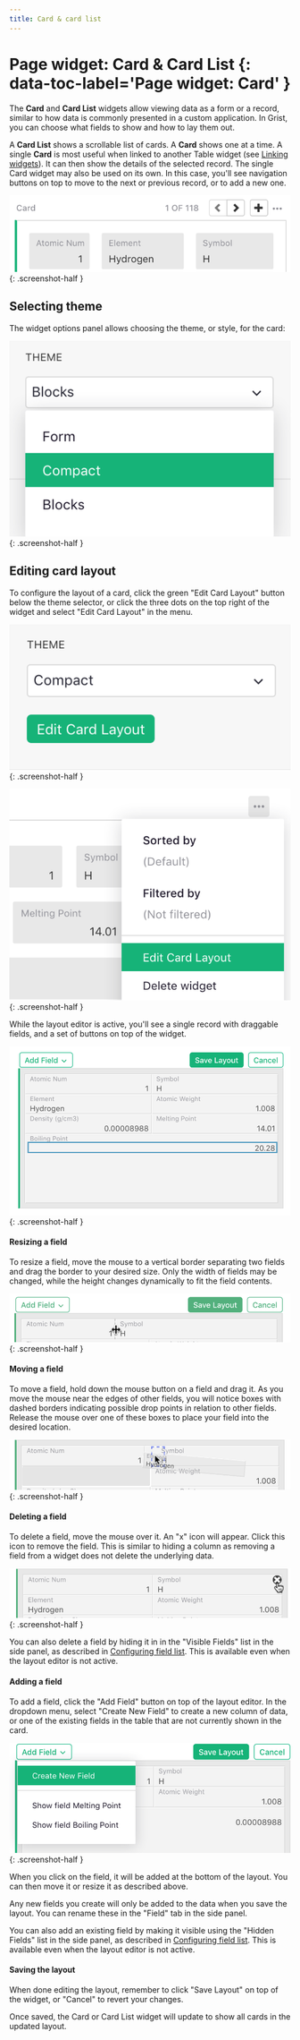 ```yaml
---
title: Card & card list
---
```


# Page widget: Card &amp; Card List {: data-toc-label='Page widget: Card' }

The **Card** and **Card List** widgets allow viewing data as a form or a record, similar to how data
is commonly presented in a custom application. In Grist, you can choose what fields
to show and how to lay them out.

A **Card List** shows a scrollable list of cards. A **Card** shows one at a time. A single
**Card** is most useful when linked to
another Table widget (see [Linking widgets](linking-widgets.md)). It can then show the details of
the selected record. The single Card widget may also be used on its own. In this case, you'll see
navigation buttons on top to move to the next or previous record, or to add a new one.

  *![card_navigation](images/card_navigation.png)*
  {: .screenshot-half }

## Selecting theme

The widget options panel allows choosing the theme, or style, for the card:

  *![card_theme](images/card_theme.png)*
  {: .screenshot-half }

## Editing card layout
To configure the layout of a card, click the green "Edit Card Layout" button below the theme
selector, or click the three dots on the top right of the widget and select "Edit Card Layout" in the
menu.

  *![card_edit_button](images/card_edit_button.png)*
  {: .screenshot-half }

  *![card_edit_menu](images/card_edit_menu.png)*
  {: .screenshot-half }

While the layout editor is active, you'll see a single record with draggable fields,
and a set of buttons on top of the widget.

  *![card_layout_editor](images/card_layout_editor.png)*
  {: .screenshot-half }

#### Resizing a field
To resize a field, move the mouse to a vertical border separating two fields and drag
the border to your desired size. Only the width of fields may be changed, while the height changes
dynamically to fit the field contents.

  *![card_layout_resize](images/card_layout_resize.png)*
  {: .screenshot-half }

#### Moving a field
To move a field, hold down the mouse button on a field and drag it. As you move the mouse
near the edges of other fields, you will notice boxes with dashed borders indicating possible drop points in
relation to other fields. Release the mouse over one of these boxes to place your field into the desired
location.

  *![card_layout_move](images/card_layout_move.png)*
  {: .screenshot-half }

#### Deleting a field
To delete a field, move the mouse over it. An "x" icon will appear. Click this icon to remove the
field. This is similar to hiding a column as removing a field from a widget does not delete the
underlying data.

  *![card_layout_delete](images/card_layout_delete.png)*
  {: .screenshot-half }

You can also delete a field by hiding it in in the "Visible Fields" list in the side panel, as described in
[Configuring field list](page-widgets.md#configuring-field-lists). This is available even when the
layout editor is not active.

#### Adding a field
To add a field, click the "Add Field" button on top of the layout editor. In the dropdown menu,
select "Create New Field" to create a new column of data, or one of the existing fields in the
table that are not currently shown in the card.

  *![card_layout_add_menu](images/card_layout_add_menu.png)*
  {: .screenshot-half }

When you click on the field, it will be added at the bottom of the layout. You can then move it or
resize it as described above.

Any new fields you create will only be added to the data when you
save the layout. You can rename these in the "Field" tab in the side panel.

You can also add an existing field by making it visible using the "Hidden Fields" list in the side
panel, as described in [Configuring field list](page-widgets.md#configuring-field-lists). This is
available even when the layout editor is not active.

#### Saving the layout

When done editing the layout, remember to click "Save Layout" on top of the widget, or "Cancel" to
revert your changes.

Once saved, the Card or Card List widget will update to show all cards in the updated layout.
